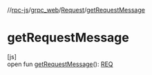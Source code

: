 //[rpc-js](../../../index.md)/[grpc_web](../index.md)/[Request](index.md)/[getRequestMessage](get-request-message.md)

# getRequestMessage

[js]\
open fun [getRequestMessage](get-request-message.md)(): [REQ](index.md)
